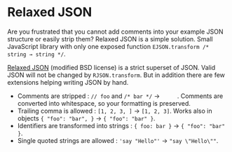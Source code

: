 # Relaxed JSON

Are you frustrated that you cannot add comments into your example JSON
structure or easily strip them? Relaxed JSON is a simple solution. Small
JavaScript library with only one exposed function `EJSON.transform /* string → string */`.

[Relaxed JSON](http://oleg.fi/relaxed-json) (modified BSD license) is a strict superset of JSON. Valid JSON
will not be changed by `RJSON.transform`. But in addition there are few
extensions helping writing JSON by hand.

* Comments are stripped : `// foo` and `/* bar */`  → `     `. Comments are converted into whitespace, so your formatting is preserved.
* Trailing comma is allowed : `[1, 2, 3, ]` → `[1, 2, 3]`. Works also in objects `{ "foo": "bar", }` → `{ "foo": "bar" }`.
* Identifiers are transformed into strings : `{ foo: bar }` → `{ "foo": "bar" }`.
* Single quoted strings are allowed : `'say "Hello"'` → `"say \"Hello\""`.

